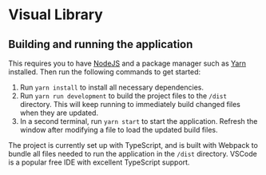 # Visual Library

## Building and running the application
This requires you to have [NodeJS](https://nodejs.org/en/download/) and a package manager such as [Yarn](https://yarnpkg.com/lang/en/docs/install/) installed.
Then run the following commands to get started:
1. Run `yarn install` to install all necessary dependencies.
2. Run `yarn run development` to build the project files to the `/dist` directory. This will keep running to immediately build changed files when they are updated.
3. In a second terminal, run `yarn start` to start the application. Refresh the window after modifying a file to load the updated build files.

The project is currently set up with TypeScript, and is built with Webpack to bundle all files needed to run the application in the `/dist` directory.
VSCode is a popular free IDE with excellent TypeScript support.
